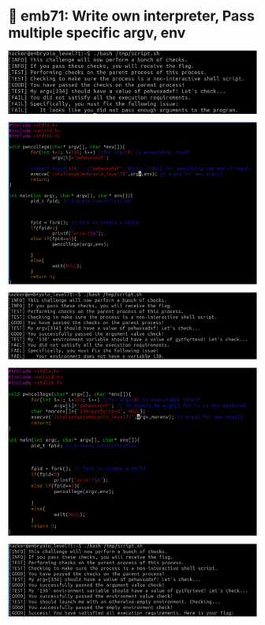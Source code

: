 # 🔴 emb71: Write own interpreter, Pass multiple specific argv, env



![I should have passed multiple arguments](<../.gitbook/assets/image (83).png>)

![So I mend my source code](<../.gitbook/assets/image (152).png>)

![Then this time instruction said I need environment variable '130'](<../.gitbook/assets/image (23) (1).png>)

![Then what about this?](<../.gitbook/assets/image (7).png>)

![I get the flag.](<../.gitbook/assets/image (217).png>)
